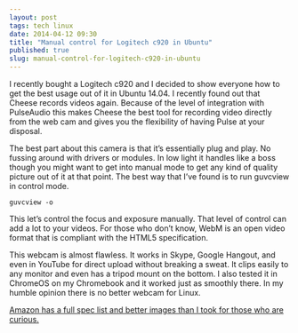 ```yaml
---
layout: post
tags: tech linux
date: 2014-04-12 09:30
title: "Manual control for Logitech c920 in Ubuntu"
published: true
slug: manual-control-for-logitech-c920-in-ubuntu
---
```

I recently bought a Logitech c920 and I decided to show everyone how to get the best usage out of it in Ubuntu 14.04. I recently found out that Cheese records videos again. Because of the level of integration with PulseAudio this makes Cheese the best tool for recording video directly from the web cam and gives you the flexibility of having Pulse at your disposal.

The best part about this camera is that it’s essentially plug and play. No fussing around with drivers or modules. In low light it handles like a boss though you might want to get into manual mode to get any kind of quality picture out of it at that point. The best way that I’ve found is to run guvcview in control mode.

```
guvcview -o
```

This let’s control the focus and exposure manually. That level of control can add a lot to your videos. For those who don’t know, WebM is an open video format that is compliant with the HTML5 specification.

This webcam is almost flawless. It works in Skype, Google Hangout, and even in YouTube for direct upload without breaking a sweat. It clips easily to any monitor and even has a tripod mount on the bottom. I also tested it in ChromeOS on my Chromebook and it worked just as smoothly there. In my humble opinion there is no better webcam for Linux.

[Amazon has a full spec list and better images than I took for those who are curious.](http://www.amazon.com/gp/product/B006JH8T3S?ie=UTF8&camp=213733&creative=393185&creativeASIN=B006JH8T3S&linkCode=shr&tag=arthursucks-20&qid=1397314316&sr=8-1&keywords=logitech+c920)
